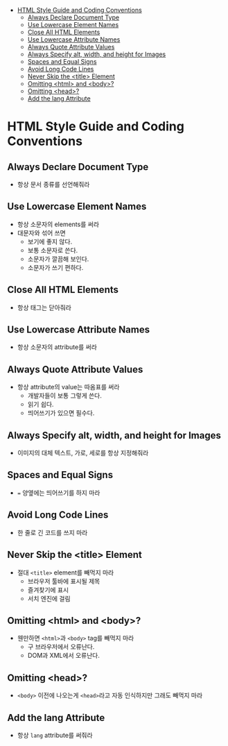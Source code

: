 - [HTML Style Guide and Coding Conventions](#html-style-guide-and-coding-conventions)
  * [Always Declare Document Type](#always-declare-document-type)
  * [Use Lowercase Element Names](#use-lowercase-element-names)
  * [Close All HTML Elements](#close-all-html-elements)
  * [Use Lowercase Attribute Names](#use-lowercase-attribute-names)
  * [Always Quote Attribute Values](#always-quote-attribute-values)
  * [Always Specify alt, width, and height for Images](#always-specify-alt--width--and-height-for-images)
  * [Spaces and Equal Signs](#spaces-and-equal-signs)
  * [Avoid Long Code Lines](#avoid-long-code-lines)
  * [Never Skip the \<title\> Element](#never-skip-the---title---element)
  * [Omitting \<html\> and \<body\>?](#omitting---html---and---body---)
  * [Omitting \<head\>?](#omitting---head---)
  * [Add the lang Attribute](#add-the-lang-attribute)

# HTML Style Guide and Coding Conventions

## Always Declare Document Type

- 항상 문서 종류를 선언해줘라

## Use Lowercase Element Names

- 항상 소문자의 elements를 써라
- 대문자와 섞어 쓰면
  - 보기에 좋지 않다.
  - 보통 소문자로 쓴다.
  - 소문자가 깔끔해 보인다.
  - 소문자가 쓰기 편하다.

## Close All HTML Elements

- 항상 태그는 닫아줘라

## Use Lowercase Attribute Names

- 항상 소문자의 attribute를 써라

## Always Quote Attribute Values

- 항상 attribute의 value는 따옴표를 써라
  - 개발자들이 보통 그렇게 쓴다.
  - 읽기 쉽다.
  - 띄어쓰기가 있으면 필수다.

## Always Specify alt, width, and height for Images

- 이미지의 대체 텍스트, 가로, 세로를 항상 지정해줘라

## Spaces and Equal Signs

- `=` 양옆에는 띄어쓰기를 하지 마라

## Avoid Long Code Lines

- 한 줄로 긴 코드를 쓰지 마라

## Never Skip the \<title\> Element

- 절대 `<title>` element를 빼먹지 마라
  - 브라우저 툴바에 표시될 제목
  - 즐겨찾기에 표시
  - 서치 엔진에 걸림

## Omitting \<html\> and \<body\>?

- 웬만하면 `<html>`과 `<body>` tag를 빼먹지 마라
  - 구 브라우저에서 오류난다.
  - DOM과 XML에서 오류난다.

## Omitting \<head\>?

- `<body>` 이전에 나오는게 `<head>`라고 자동 인식하지만 그래도 빼먹지 마라

## Add the lang Attribute

- 항상 `lang` attribute를 써줘라

